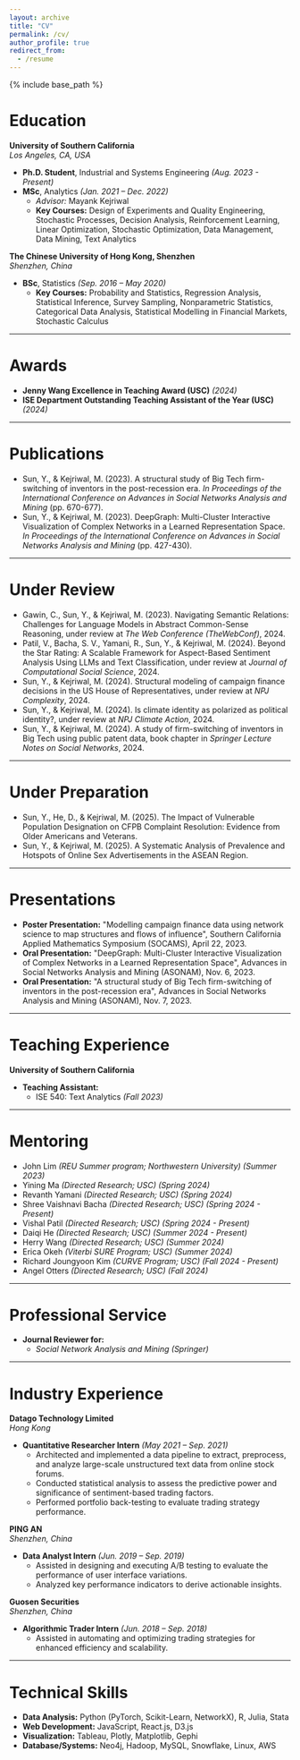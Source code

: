 ```yaml
---
layout: archive
title: "CV"
permalink: /cv/
author_profile: true
redirect_from:
  - /resume
---
```


{% include base_path %}

# Education

**University of Southern California**  
*Los Angeles, CA, USA*  
- **Ph.D. Student**, Industrial and Systems Engineering *(Aug. 2023 - Present)*  
- **MSc**, Analytics *(Jan. 2021 – Dec. 2022)*  
  - *Advisor:* Mayank Kejriwal  
  - **Key Courses:** Design of Experiments and Quality Engineering, Stochastic Processes, Decision Analysis, Reinforcement Learning, Linear Optimization, Stochastic Optimization, Data Management, Data Mining, Text Analytics  

**The Chinese University of Hong Kong, Shenzhen**  
*Shenzhen, China*  
- **BSc**, Statistics *(Sep. 2016 – May 2020)*  
  - **Key Courses:** Probability and Statistics, Regression Analysis, Statistical Inference, Survey Sampling, Nonparametric Statistics, Categorical Data Analysis, Statistical Modelling in Financial Markets, Stochastic Calculus  

---

# Awards

- **Jenny Wang Excellence in Teaching Award (USC)** *(2024)*  
- **ISE Department Outstanding Teaching Assistant of the Year (USC)** *(2024)*  

---

# Publications

- Sun, Y., & Kejriwal, M. (2023). A structural study of Big Tech firm-switching of inventors in the post-recession era. *In Proceedings of the International Conference on Advances in Social Networks Analysis and Mining* (pp. 670-677).  
- Sun, Y., & Kejriwal, M. (2023). DeepGraph: Multi-Cluster Interactive Visualization of Complex Networks in a Learned Representation Space. *In Proceedings of the International Conference on Advances in Social Networks Analysis and Mining* (pp. 427-430).  

---

# Under Review

- Gawin, C., Sun, Y., & Kejriwal, M. (2023). Navigating Semantic Relations: Challenges for Language Models in Abstract Common-Sense Reasoning, under review at *The Web Conference (TheWebConf)*, 2024.  
- Patil, V., Bacha, S. V., Yamani, R., Sun, Y., & Kejriwal, M. (2024). Beyond the Star Rating: A Scalable Framework for Aspect-Based Sentiment Analysis Using LLMs and Text Classification, under review at *Journal of Computational Social Science*, 2024.  
- Sun, Y., & Kejriwal, M. (2024). Structural modeling of campaign finance decisions in the US House of Representatives, under review at *NPJ Complexity*, 2024.  
- Sun, Y., & Kejriwal, M. (2024). Is climate identity as polarized as political identity?, under review at *NPJ Climate Action*, 2024.  
- Sun, Y., & Kejriwal, M. (2024). A study of firm-switching of inventors in Big Tech using public patent data, book chapter in *Springer Lecture Notes on Social Networks*, 2024.  

---

# Under Preparation

- Sun, Y., He, D., & Kejriwal, M. (2025). The Impact of Vulnerable Population Designation on CFPB Complaint Resolution: Evidence from Older Americans and Veterans.  
- Sun, Y., & Kejriwal, M. (2025). A Systematic Analysis of Prevalence and Hotspots of Online Sex Advertisements in the ASEAN Region.  

---

# Presentations

- **Poster Presentation:** "Modelling campaign finance data using network science to map structures and flows of influence", Southern California Applied Mathematics Symposium (SOCAMS), April 22, 2023.  
- **Oral Presentation:** "DeepGraph: Multi-Cluster Interactive Visualization of Complex Networks in a Learned Representation Space", Advances in Social Networks Analysis and Mining (ASONAM), Nov. 6, 2023.  
- **Oral Presentation:** "A structural study of Big Tech firm-switching of inventors in the post-recession era", Advances in Social Networks Analysis and Mining (ASONAM), Nov. 7, 2023.  

---

# Teaching Experience

**University of Southern California**  
- **Teaching Assistant:**  
  - ISE 540: Text Analytics *(Fall 2023)*  

---

# Mentoring

- John Lim *(REU Summer program; Northwestern University)* *(Summer 2023)*  
- Yining Ma *(Directed Research; USC)* *(Spring 2024)*  
- Revanth Yamani *(Directed Research; USC)* *(Spring 2024)*  
- Shree Vaishnavi Bacha *(Directed Research; USC)* *(Spring 2024 - Present)*  
- Vishal Patil *(Directed Research; USC)* *(Spring 2024 - Present)*  
- Daiqi He *(Directed Research; USC)* *(Summer 2024 - Present)*  
- Herry Wang *(Directed Research; USC)* *(Summer 2024)*  
- Erica Okeh *(Viterbi SURE Program; USC)* *(Summer 2024)*  
- Richard Joungyoon Kim *(CURVE Program; USC)* *(Fall 2024 - Present)*  
- Angel Otters *(Directed Research; USC)* *(Fall 2024)*  

---

# Professional Service

- **Journal Reviewer for:**  
  - *Social Network Analysis and Mining (Springer)*  

---

# Industry Experience

**Datago Technology Limited**  
*Hong Kong*  
- **Quantitative Researcher Intern** *(May 2021 – Sep. 2021)*  
  - Architected and implemented a data pipeline to extract, preprocess, and analyze large-scale unstructured text data from online stock forums.  
  - Conducted statistical analysis to assess the predictive power and significance of sentiment-based trading factors.  
  - Performed portfolio back-testing to evaluate trading strategy performance.  

**PING AN**  
*Shenzhen, China*  
- **Data Analyst Intern** *(Jun. 2019 – Sep. 2019)*  
  - Assisted in designing and executing A/B testing to evaluate the performance of user interface variations.  
  - Analyzed key performance indicators to derive actionable insights.  

**Guosen Securities**  
*Shenzhen, China*  
- **Algorithmic Trader Intern** *(Jun. 2018 – Sep. 2018)*  
  - Assisted in automating and optimizing trading strategies for enhanced efficiency and scalability.  

---

# Technical Skills

- **Data Analysis:** Python (PyTorch, Scikit-Learn, NetworkX), R, Julia, Stata  
- **Web Development:** JavaScript, React.js, D3.js  
- **Visualization:** Tableau, Plotly, Matplotlib, Gephi  
- **Database/Systems:** Neo4j, Hadoop, MySQL, Snowflake, Linux, AWS  
